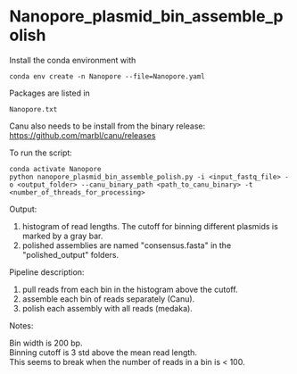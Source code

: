 # Nanopore_plasmid_bin_assemble_polish

Install the conda environment with 
```
conda env create -n Nanopore --file=Nanopore.yaml
```

Packages are listed in 
```
Nanopore.txt
```

Canu also needs to be install from the binary release: https://github.com/marbl/canu/releases

To run the script:
```
conda activate Nanopore
python nanopore_plasmid_bin_assemble_polish.py -i <input_fastq_file> -o <output_folder> --canu_binary_path <path_to_canu_binary> -t <number_of_threads_for_processing>
```

Output:
1) histogram of read lengths. The cutoff for binning different plasmids is marked by a gray bar.
2) polished assemblies are named "consensus.fasta" in the "polished_output" folders.

Pipeline description:
1) pull reads from each bin in the histogram above the cutoff.
2) assemble each bin of reads separately (Canu).
3) polish each assembly with all reads (medaka).

Notes:  
  
Bin width is 200 bp.  
Binning cutoff is 3 std above the mean read length.  
This seems to break when the number of reads in a bin is < 100.  
